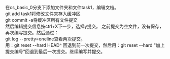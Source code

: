 在cs_basic_0分支下添加文件夹和文件task1，编辑文档。<br>
git add task1将修改文件夹存入缓冲区<br>
git commit -a将缓冲区所有文件提交<br>
然后编辑提交信息按ctrl+X下一步，选择y提交。
之前提交为空文件，没有保存，再次编写提交。然后通过：<br>
git log --pretty=oneline查看两次提交。<br>
用：git reset --hard HEAD^  回退到前一次提交，然后用：git reset --hard "加上提交编号"回退到最后一次提交。继续编写并提交。